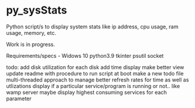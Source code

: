 # py_sysStats
Python script/s to display system stats like ip address, cpu usage, ram usage, memory, etc.

Work is in progress.

Requirements/specs -
Widows 10
python3.9
tkinter
psutil
socket

todo: 
add disk utilization for each disk
add time display
make better view
update readme with procedure to run script at boot
make a new todo file
multi-threaded approach to manage better refresh rates for time as well as utlizations
display if a particular service/program is running or not.. like wamp server
maybe display highest consuming services for each parameter
